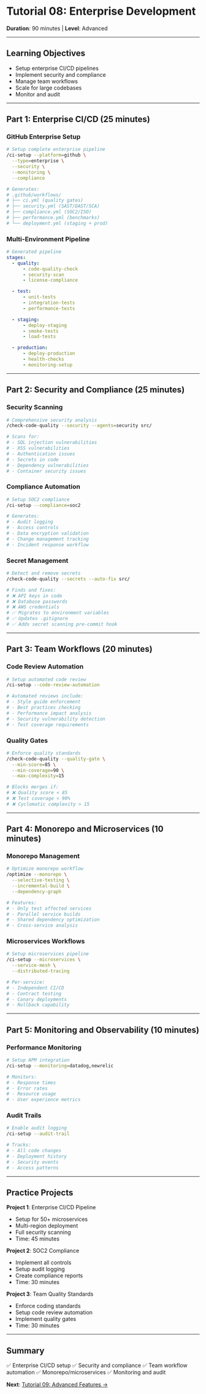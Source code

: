 # Tutorial 08: Enterprise Development

**Duration**: 90 minutes | **Level**: Advanced

---

## Learning Objectives

- Setup enterprise CI/CD pipelines
- Implement security and compliance
- Manage team workflows
- Scale for large codebases
- Monitor and audit

---

## Part 1: Enterprise CI/CD (25 minutes)

### GitHub Enterprise Setup
```bash
# Setup complete enterprise pipeline
/ci-setup --platform=github \
  --type=enterprise \
  --security \
  --monitoring \
  --compliance

# Generates:
# .github/workflows/
# ├── ci.yml (quality gates)
# ├── security.yml (SAST/DAST/SCA)
# ├── compliance.yml (SOC2/ISO)
# ├── performance.yml (benchmarks)
# └── deployment.yml (staging + prod)
```

### Multi-Environment Pipeline
```yaml
# Generated pipeline
stages:
  - quality:
      - code-quality-check
      - security-scan
      - license-compliance

  - test:
      - unit-tests
      - integration-tests
      - performance-tests

  - staging:
      - deploy-staging
      - smoke-tests
      - load-tests

  - production:
      - deploy-production
      - health-checks
      - monitoring-setup
```

---

## Part 2: Security and Compliance (25 minutes)

### Security Scanning
```bash
# Comprehensive security analysis
/check-code-quality --security --agents=security src/

# Scans for:
# - SQL injection vulnerabilities
# - XSS vulnerabilities
# - Authentication issues
# - Secrets in code
# - Dependency vulnerabilities
# - Container security issues
```

### Compliance Automation
```bash
# Setup SOC2 compliance
/ci-setup --compliance=soc2

# Generates:
# - Audit logging
# - Access controls
# - Data encryption validation
# - Change management tracking
# - Incident response workflow
```

### Secret Management
```bash
# Detect and remove secrets
/check-code-quality --secrets --auto-fix src/

# Finds and fixes:
# ❌ API keys in code
# ❌ Database passwords
# ❌ AWS credentials
# ✅ Migrates to environment variables
# ✅ Updates .gitignore
# ✅ Adds secret scanning pre-commit hook
```

---

## Part 3: Team Workflows (20 minutes)

### Code Review Automation
```bash
# Setup automated code review
/ci-setup --code-review-automation

# Automated reviews include:
# - Style guide enforcement
# - Best practices checking
# - Performance impact analysis
# - Security vulnerability detection
# - Test coverage requirements
```

### Quality Gates
```bash
# Enforce quality standards
/check-code-quality --quality-gate \
  --min-score=85 \
  --min-coverage=90 \
  --max-complexity=15

# Blocks merges if:
# ❌ Quality score < 85
# ❌ Test coverage < 90%
# ❌ Cyclomatic complexity > 15
```

---

## Part 4: Monorepo and Microservices (10 minutes)

### Monorepo Management
```bash
# Optimize monorepo workflow
/optimize --monorepo \
  --selective-testing \
  --incremental-build \
  --dependency-graph

# Features:
# - Only test affected services
# - Parallel service builds
# - Shared dependency optimization
# - Cross-service analysis
```

### Microservices Workflows
```bash
# Setup microservices pipeline
/ci-setup --microservices \
  --service-mesh \
  --distributed-tracing

# Per-service:
# - Independent CI/CD
# - Contract testing
# - Canary deployments
# - Rollback capability
```

---

## Part 5: Monitoring and Observability (10 minutes)

### Performance Monitoring
```bash
# Setup APM integration
/ci-setup --monitoring=datadog,newrelic

# Monitors:
# - Response times
# - Error rates
# - Resource usage
# - User experience metrics
```

### Audit Trails
```bash
# Enable audit logging
/ci-setup --audit-trail

# Tracks:
# - All code changes
# - Deployment history
# - Security events
# - Access patterns
```

---

## Practice Projects

**Project 1**: Enterprise CI/CD Pipeline
- Setup for 50+ microservices
- Multi-region deployment
- Full security scanning
- Time: 45 minutes

**Project 2**: SOC2 Compliance
- Implement all controls
- Setup audit logging
- Create compliance reports
- Time: 30 minutes

**Project 3**: Team Quality Standards
- Enforce coding standards
- Setup code review automation
- Implement quality gates
- Time: 30 minutes

---

## Summary

✅ Enterprise CI/CD setup
✅ Security and compliance
✅ Team workflow automation
✅ Monorepo/microservices
✅ Monitoring and audit

**Next**: [Tutorial 09: Advanced Features →](tutorial-09-advanced.md)